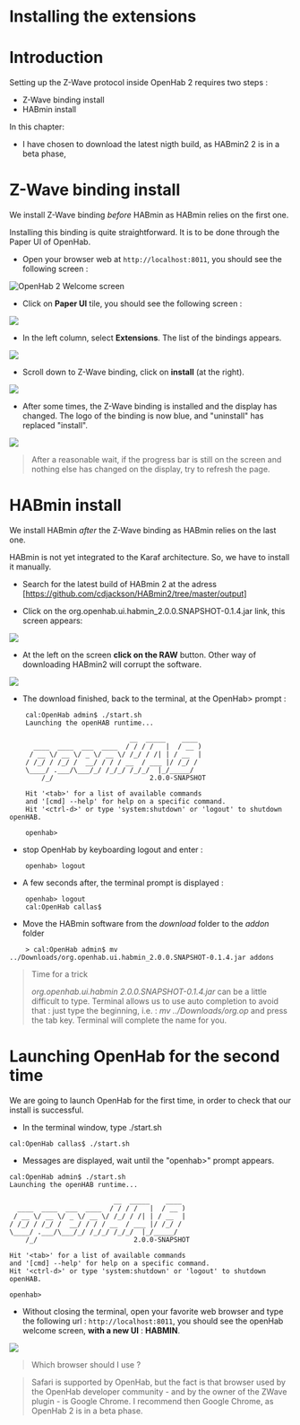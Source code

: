# Installing the extensions

Introduction
==============

Setting up the Z-Wave protocol inside OpenHab 2 requires two steps :
- Z-Wave binding install
- HABmin install

In this chapter:
- I have chosen to download the latest nigth build, as HABmin2 2 is in a beta phase,


Z-Wave binding install
======================

We install Z-Wave binding _before_ HABmin as HABmin relies on the first one.

Installing this binding is quite straightforward. It is to be done through the Paper UI of OpenHab.

* Open your browser web at `http://localhost:8011`, you should see the following screen :

![OpenHab 2 Welcome screen](Accueil_Openhab.png)

* Click on __Paper UI__ tile, you should see the following screen :

![](paper_ui_welcome.png)

* In the left column, select __Extensions__. The list of the bindings appears.

![](extensions_bindings.png)



* Scroll down to Z-Wave binding, click on __install__ (at the right).

![](extensions_z_wave.png)

* After some times, the Z-Wave binding is installed and the display has changed. The logo of the binding is now blue, and "uninstall" has replaced "install".

![](extension_z_wave_installed.png)

> After a reasonable wait, if the progress bar is still on the screen and nothing else has changed on the display, try to refresh the page.


HABmin install
======================

We install HABmin _after_ the Z-Wave binding as HABmin relies on the last one.

HABmin is not yet integrated to the Karaf architecture. So, we have to install it manually.

* Search for the latest build of HABmin 2 at the adress [https://github.com/cdjackson/HABmin2/tree/master/output]

* Click on the org.openhab.ui.habmin_2.0.0.SNAPSHOT-0.1.4.jar link, this screen appears:

![](habmin_download_1.png)

* At the left on the screen __click on the RAW__ button. Other way of downloading HABmin2 will corrupt the software.

![](habmin_download_2.png)

* The download finished, back to the terminal, at the OpenHab> prompt :

```
	cal:OpenHab admin$ ./start.sh
	Launching the openHAB runtime...

    	                      __  _____    ____
	  ____  ____  ___  ____  / / / /   |  / __ )
	 / __ \/ __ \/ _ \/ __ \/ /_/ / /| | / __  |
	/ /_/ / /_/ /  __/ / / / __  / ___ |/ /_/ /
	\____/ .___/\___/_/ /_/_/ /_/_/  |_/_____/
	    /_/                        2.0.0-SNAPSHOT

	Hit '<tab>' for a list of available commands
	and '[cmd] --help' for help on a specific command.
	Hit '<ctrl-d>' or type 'system:shutdown' or 'logout' to shutdown openHAB.

	openhab>
```

* stop OpenHab by keyboarding logout and enter :
```
	openhab> logout
```

* A few seconds after, the terminal prompt is displayed :
```
	openhab> logout
	cal:OpenHab callas$
```

* Move the HABmin software from the _download_ folder to the _addon_ folder
```
	> cal:OpenHab admin$ mv ../Downloads/org.openhab.ui.habmin_2.0.0.SNAPSHOT-0.1.4.jar addons
```


> Time for a trick
>
> _org.openhab.ui.habmin 2.0.0.SNAPSHOT-0.1.4.jar_  can be a little difficult to type. Terminal allows us to use auto completion to avoid that :
> just type the beginning, i.e. : _mv ../Downloads/org.op_ and press the tab key. Terminal will complete the name for you.

Launching OpenHab for the second time
====================================

We are going to launch OpenHab for the first time, in order to check that our install is successful.

* In the terminal window, type ./start.sh
```
cal:OpenHab callas$ ./start.sh
```

* Messages are displayed, wait until the "openhab>" prompt appears.

```
cal:OpenHab admin$ ./start.sh
Launching the openHAB runtime...

   	                      __  _____    ____
  ____  ____  ___  ____  / / / /   |  / __ )
 / __ \/ __ \/ _ \/ __ \/ /_/ / /| | / __  |
/ /_/ / /_/ /  __/ / / / __  / ___ |/ /_/ /
\____/ .___/\___/_/ /_/_/ /_/_/  |_/_____/
    /_/                        2.0.0-SNAPSHOT

Hit '<tab>' for a list of available commands
and '[cmd] --help' for help on a specific command.
Hit '<ctrl-d>' or type 'system:shutdown' or 'logout' to shutdown openHAB.

openhab>
```

* Without closing the terminal, open your favorite web browser and type the following url : `http://localhost:8011`, you should see the openHab welcome screen, __with a new UI__ : __HABMIN__.

![](OpenHab_Admin_welcome.png)


> Which browser should I use ?

> Safari is supported by OpenHab, but the fact is that browser used by the OpenHab developer community - and by the owner of the ZWave plugin - is Google Chrome.
> I recommend then Google Chrome, as OpenHab 2 is in a beta phase.




